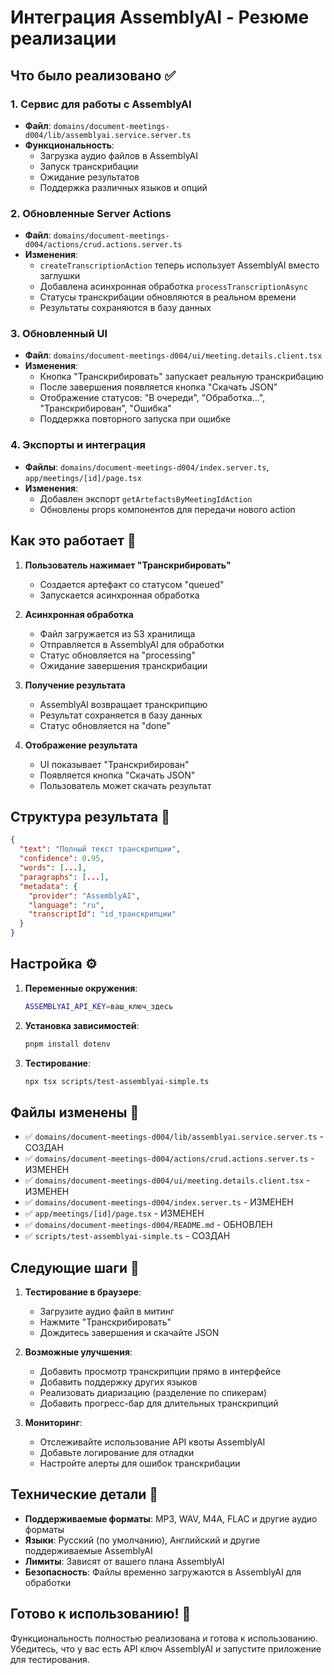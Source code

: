 # Интеграция AssemblyAI - Резюме реализации

## Что было реализовано ✅

### 1. Сервис для работы с AssemblyAI

- **Файл**: `domains/document-meetings-d004/lib/assemblyai.service.server.ts`
- **Функциональность**:
  - Загрузка аудио файлов в AssemblyAI
  - Запуск транскрибации
  - Ожидание результатов
  - Поддержка различных языков и опций

### 2. Обновленные Server Actions

- **Файл**: `domains/document-meetings-d004/actions/crud.actions.server.ts`
- **Изменения**:
  - `createTranscriptionAction` теперь использует AssemblyAI вместо заглушки
  - Добавлена асинхронная обработка `processTranscriptionAsync`
  - Статусы транскрибации обновляются в реальном времени
  - Результаты сохраняются в базу данных

### 3. Обновленный UI

- **Файл**: `domains/document-meetings-d004/ui/meeting.details.client.tsx`
- **Изменения**:
  - Кнопка "Транскрибировать" запускает реальную транскрибацию
  - После завершения появляется кнопка "Скачать JSON"
  - Отображение статусов: "В очереди", "Обработка...", "Транскрибирован", "Ошибка"
  - Поддержка повторного запуска при ошибке

### 4. Экспорты и интеграция

- **Файлы**: `domains/document-meetings-d004/index.server.ts`, `app/meetings/[id]/page.tsx`
- **Изменения**:
  - Добавлен экспорт `getArtefactsByMeetingIdAction`
  - Обновлены props компонентов для передачи нового action

## Как это работает 🔄

1. **Пользователь нажимает "Транскрибировать"**

   - Создается артефакт со статусом "queued"
   - Запускается асинхронная обработка

2. **Асинхронная обработка**

   - Файл загружается из S3 хранилища
   - Отправляется в AssemblyAI для обработки
   - Статус обновляется на "processing"
   - Ожидание завершения транскрибации

3. **Получение результата**

   - AssemblyAI возвращает транскрипцию
   - Результат сохраняется в базу данных
   - Статус обновляется на "done"

4. **Отображение результата**
   - UI показывает "Транскрибирован"
   - Появляется кнопка "Скачать JSON"
   - Пользователь может скачать результат

## Структура результата 📄

```json
{
  "text": "Полный текст транскрипции",
  "confidence": 0.95,
  "words": [...],
  "paragraphs": [...],
  "metadata": {
    "provider": "AssemblyAI",
    "language": "ru",
    "transcriptId": "id_транскрипции"
  }
}
```

## Настройка ⚙️

1. **Переменные окружения**:

   ```bash
   ASSEMBLYAI_API_KEY=ваш_ключ_здесь
   ```

2. **Установка зависимостей**:

   ```bash
   pnpm install dotenv
   ```

3. **Тестирование**:
   ```bash
   npx tsx scripts/test-assemblyai-simple.ts
   ```

## Файлы изменены 📁

- ✅ `domains/document-meetings-d004/lib/assemblyai.service.server.ts` - СОЗДАН
- ✅ `domains/document-meetings-d004/actions/crud.actions.server.ts` - ИЗМЕНЕН
- ✅ `domains/document-meetings-d004/ui/meeting.details.client.tsx` - ИЗМЕНЕН
- ✅ `domains/document-meetings-d004/index.server.ts` - ИЗМЕНЕН
- ✅ `app/meetings/[id]/page.tsx` - ИЗМЕНЕН
- ✅ `domains/document-meetings-d004/README.md` - ОБНОВЛЕН
- ✅ `scripts/test-assemblyai-simple.ts` - СОЗДАН

## Следующие шаги 🚀

1. **Тестирование в браузере**:

   - Загрузите аудио файл в митинг
   - Нажмите "Транскрибировать"
   - Дождитесь завершения и скачайте JSON

2. **Возможные улучшения**:

   - Добавить просмотр транскрипции прямо в интерфейсе
   - Добавить поддержку других языков
   - Реализовать диаризацию (разделение по спикерам)
   - Добавить прогресс-бар для длительных транскрипций

3. **Мониторинг**:
   - Отслеживайте использование API квоты AssemblyAI
   - Добавьте логирование для отладки
   - Настройте алерты для ошибок транскрибации

## Технические детали 🔧

- **Поддерживаемые форматы**: MP3, WAV, M4A, FLAC и другие аудио форматы
- **Языки**: Русский (по умолчанию), Английский и другие поддерживаемые AssemblyAI
- **Лимиты**: Зависят от вашего плана AssemblyAI
- **Безопасность**: Файлы временно загружаются в AssemblyAI для обработки

## Готово к использованию! 🎉

Функциональность полностью реализована и готова к использованию. Убедитесь, что у вас есть API ключ AssemblyAI и запустите приложение для тестирования.
